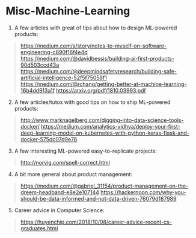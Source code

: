 # Misc-Machine-Learning

1. A few articles with great of tips about how to design ML-powered products:

> https://medium.com/s/story/notes-to-myself-on-software-engineering-c890f16f4e4d
> https://medium.com/@davidbessis/building-ai-first-products-90d503ccd43a
> https://medium.com/@deepmindsafetyresearch/building-safe-artificial-intelligence-52f5f75058f1
> https://medium.com/@rchang/getting-better-at-machine-learning-16b4dd913a1f
> https://arxiv.org/pdf/1810.03993.pdf

2. A few articles/tutos with good tips on how to ship ML-powered products:

> http://www.marknagelberg.com/digging-into-data-science-tools-docker/
> https://medium.com/analytics-vidhya/deploy-your-first-deep-learning-model-on-kubernetes-with-python-keras-flask-and-docker-575dc07d9e76

3. A few interesting ML-powered easy-to-replicate projects:

> http://norvig.com/spell-correct.html

4. A bit more general about product management:

> https://medium.com/@gabriel_31154/product-management-on-the-dreem-headband-e8e2e107144
> https://hackernoon.com/why-you-should-be-data-informed-and-not-data-driven-76079d187989

5. Career advice in Computer Science:

> https://huyenchip.com/2018/10/08/career-advice-recent-cs-graduates.html
